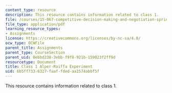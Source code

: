 ```yaml
---
content_type: resource
description: This resource contains information related to class 1.
file: /courses/15-067-competitive-decision-making-and-negotiation-spring-2011/6b5ff7336327faaffdedaa1574abbf5f_MIT15_067S11_Cl1_Al-Ra_Ex.pdf
file_type: application/pdf
learning_resource_types:
- Assignments
license: https://creativecommons.org/licenses/by-nc-sa/4.0/
ocw_type: OCWFile
parent_title: Assignments
parent_type: CourseSection
parent_uid: 0ebbd238-3ebb-f9f8-921b-159023f2ff9d
resourcetype: Document
title: Class 1 Alper-Raiffa Experiment
uid: 6b5ff733-6327-faaf-fded-aa1574abbf5f
---
```

This resource contains information related to class 1.